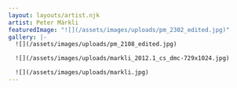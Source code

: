```yaml
---
layout: layouts/artist.njk
artist: Peter Märkli
featuredImage: "![](/assets/images/uploads/pm_2302_edited.jpg)"
gallery: |-
  ![](/assets/images/uploads/pm_2108_edited.jpg)

  ![](/assets/images/uploads/markli_2012.1_cs_dmc-729x1024.jpg)

  ![](/assets/images/uploads/markli.jpg)
---
```

